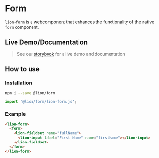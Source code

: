 # Form

`lion-form` is a webcomponent that enhances the functionality of the native `form` component.

## Live Demo/Documentation

> See our [storybook](http://lion-web-components.netlify.com/?path=/docs/forms-form-overview--page) for a live demo and documentation

## How to use

### Installation

```sh
npm i --save @lion/form
```

```js
import '@lion/form/lion-form.js';
```

### Example

```html
<lion-form>
  <form>
    <lion-fieldset name="fullName">
      <lion-input label="First Name" name="firstName"></lion-input>
    </lion-fieldset>
  </form>
</lion-form>
```

